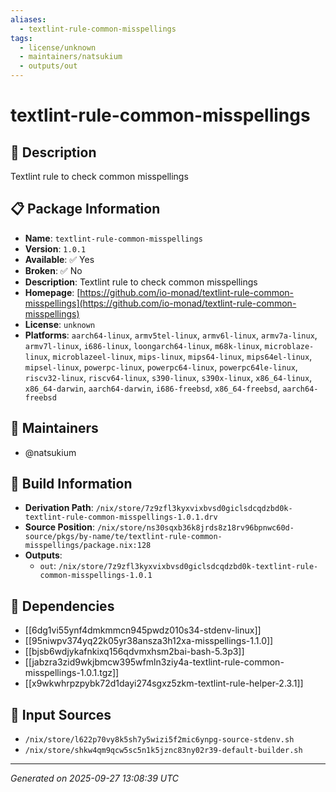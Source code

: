 ```yaml
---
aliases:
  - textlint-rule-common-misspellings
tags:
  - license/unknown
  - maintainers/natsukium
  - outputs/out
---
```


# textlint-rule-common-misspellings

## 📝 Description

Textlint rule to check common misspellings

## 📋 Package Information

- **Name**: `textlint-rule-common-misspellings`
- **Version**: `1.0.1`
- **Available**: ✅ Yes
- **Broken**: ✅ No
- **Description**: Textlint rule to check common misspellings
- **Homepage**: [https://github.com/io-monad/textlint-rule-common-misspellings](https://github.com/io-monad/textlint-rule-common-misspellings)
- **License**: `unknown`
- **Platforms**: `aarch64-linux`, `armv5tel-linux`, `armv6l-linux`, `armv7a-linux`, `armv7l-linux`, `i686-linux`, `loongarch64-linux`, `m68k-linux`, `microblaze-linux`, `microblazeel-linux`, `mips-linux`, `mips64-linux`, `mips64el-linux`, `mipsel-linux`, `powerpc-linux`, `powerpc64-linux`, `powerpc64le-linux`, `riscv32-linux`, `riscv64-linux`, `s390-linux`, `s390x-linux`, `x86_64-linux`, `x86_64-darwin`, `aarch64-darwin`, `i686-freebsd`, `x86_64-freebsd`, `aarch64-freebsd`
## 👥 Maintainers

- @natsukium


## 🔧 Build Information

- **Derivation Path**: `/nix/store/7z9zfl3kyxvixbvsd0giclsdcqdzbd0k-textlint-rule-common-misspellings-1.0.1.drv`
- **Source Position**: `/nix/store/ns30sqxb36k8jrds8z18rv96bpnwc60d-source/pkgs/by-name/te/textlint-rule-common-misspellings/package.nix:128`
- **Outputs**:
  - `out`:  `/nix/store/7z9zfl3kyxvixbvsd0giclsdcqdzbd0k-textlint-rule-common-misspellings-1.0.1`

## 🔗 Dependencies

- [[6dg1vi55ynf4dmkmmcn945pwdz010s34-stdenv-linux]]
- [[95niwpv374yq22k05yr38ansza3h12xa-misspellings-1.1.0]]
- [[bjsb6wdjykafnkixq156qdvmxhsm2bai-bash-5.3p3]]
- [[jabzra3zid9wkjbmcw395wfmln3ziy4a-textlint-rule-common-misspellings-1.0.1.tgz]]
- [[x9wkwhrpzpybk72d1dayi274sgxz5zkm-textlint-rule-helper-2.3.1]]

## 📁 Input Sources

- `/nix/store/l622p70vy8k5sh7y5wizi5f2mic6ynpg-source-stdenv.sh`
- `/nix/store/shkw4qm9qcw5sc5n1k5jznc83ny02r39-default-builder.sh`

---
*Generated on 2025-09-27 13:08:39 UTC*
